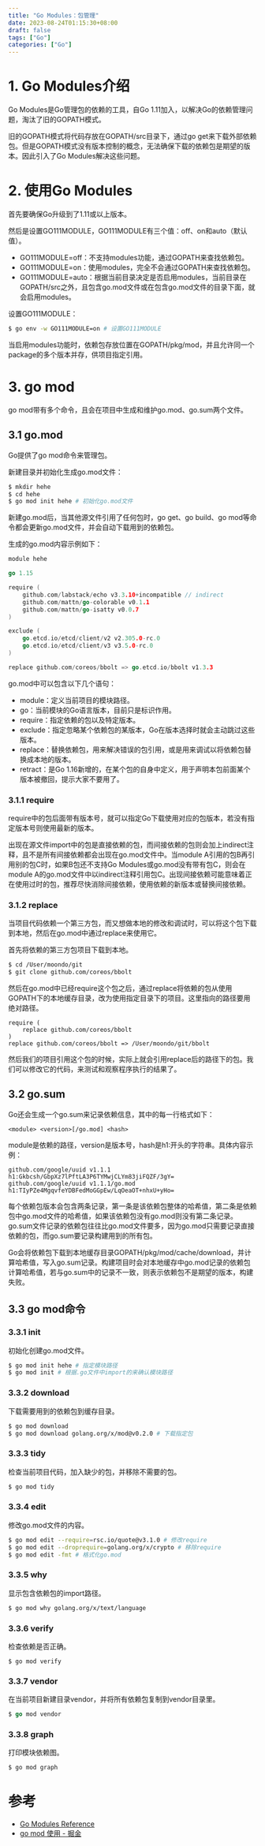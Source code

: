 ```yaml
---
title: "Go Modules：包管理"
date: 2023-08-24T01:15:30+08:00
draft: false
tags: ["Go"]
categories: ["Go"]
---
```


# 1. Go Modules介绍

Go Modules是Go管理包的依赖的工具，自Go 1.11加入，以解决Go的依赖管理问题，淘汰了旧的GOPATH模式。

旧的GOPATH模式将代码存放在GOPATH/src目录下，通过go get来下载外部依赖包。但是GOPATH模式没有版本控制的概念，无法确保下载的依赖包是期望的版本。因此引入了Go Modules解决这些问题。



# 2. 使用Go Modules

首先要确保Go升级到了1.11或以上版本。

然后是设置GO111MODULE，GO111MODULE有三个值：off、on和auto（默认值）。

- GO111MODULE=off：不支持modules功能，通过GOPATH来查找依赖包。
- GO111MODULE=on：使用modules，完全不会通过GOPATH来查找依赖包。
- GO111MODULE=auto：根据当前目录决定是否启用modules，当前目录在GOPATH/src之外，且包含go.mod文件或在包含go.mod文件的目录下面，就会启用modules。

设置GO111MODULE：

```bash
$ go env -w GO111MODULE=on # 设置GO111MODULE
```

当启用modules功能时，依赖包存放位置在GOPATH/pkg/mod，并且允许同一个package的多个版本并存，供项目指定引用。



# 3. go mod

go mod带有多个命令，且会在项目中生成和维护go.mod、go.sum两个文件。

## 3.1 go.mod

Go提供了go mod命令来管理包。

新建目录并初始化生成go.mod文件：

```bash
$ mkdir hehe
$ cd hehe
$ go mod init hehe # 初始化go.mod文件
```

新建go.mod后，当其他源文件引用了任何包时，go get、go build、go mod等命令都会更新go.mod文件，并会自动下载用到的依赖包。

生成的go.mod内容示例如下：

```go
module hehe

go 1.15

require (
	github.com/labstack/echo v3.3.10+incompatible // indirect
	github.com/mattn/go-colorable v0.1.1
	github.com/mattn/go-isatty v0.0.7
)

exclude (
	go.etcd.io/etcd/client/v2 v2.305.0-rc.0
	go.etcd.io/etcd/client/v3 v3.5.0-rc.0
)

replace github.com/coreos/bbolt => go.etcd.io/bbolt v1.3.3
```

go.mod中可以包含以下几个语句：

- module：定义当前项目的模块路径。
- go：当前模块的Go语言版本，目前只是标识作用。
- require：指定依赖的包以及特定版本。
- exclude：指定忽略某个依赖包的某版本，Go在版本选择时就会主动跳过这些版本。
- replace：替换依赖包，用来解决错误的包引用，或是用来调试以将依赖包替换成本地的版本。
- retract：是Go 1.16新增的，在某个包的自身中定义，用于声明本包前面某个版本被撤回，提示大家不要用了。

### 3.1.1 require

require中的包后面带有版本号，就可以指定Go下载使用对应的包版本，若没有指定版本号则使用最新的版本。

出现在源文件import中的包是直接依赖的包，而间接依赖的包则会加上indirect注释，且不是所有间接依赖都会出现在go.mod文件中。当module A引用的包B再引用别的包C时，如果B包还不支持Go Modules或go.mod没有带有包C，则会在module A的go.mod文件中以indirect注释引用包C。出现间接依赖可能意味着正在使用过时的包，推荐尽快消除间接依赖，使用依赖的新版本或替换间接依赖。

### 3.1.2 replace

当项目代码依赖一个第三方包，而又想做本地的修改和调试时，可以将这个包下载到本地，然后在go.mod中通过replace来使用它。

首先将依赖的第三方包项目下载到本地。

```bash
$ cd /User/moondo/git
$ git clone github.com/coreos/bbolt
```

然后在go.mod中已经require这个包之后，通过replace将依赖的包从使用GOPATH下的本地缓存目录，改为使用指定目录下的项目。这里指向的路径要用绝对路径。

```
require (
	replace github.com/coreos/bbolt
)
replace github.com/coreos/bbolt => /User/moondo/git/bbolt
```

然后我们的项目引用这个包的时候，实际上就会引用replace后的路径下的包。我们可以修改它的代码，来测试和观察程序执行的结果了。

## 3.2 go.sum

Go还会生成一个go.sum来记录依赖信息，其中的每一行格式如下：

```
<module> <version>[/go.mod] <hash>
```

module是依赖的路径，version是版本号，hash是h1:开头的字符串。具体内容示例：

```
github.com/google/uuid v1.1.1 h1:Gkbcsh/GbpXz7lPftLA3P6TYMwjCLYm83jiFQZF/3gY=  
github.com/google/uuid v1.1.1/go.mod h1:TIyPZe4MgqvfeYDBFedMoGGpEw/LqOeaOT+nhxU+yHo=
```

每个依赖包版本会包含两条记录，第一条是该依赖包整体的哈希值，第二条是依赖包中go.mod文件的哈希值，如果该依赖包没有go.mod则没有第二条记录。go.sum文件记录的依赖包往往比go.mod文件要多，因为go.mod只需要记录直接依赖的包，而go.sum要记录构建用到的所有包。

Go会将依赖包下载到本地缓存目录GOPATH/pkg/mod/cache/download，并计算哈希值，写入go.sum记录。构建项目时会对本地缓存中go.mod记录的依赖包计算哈希值，若与go.sum中的记录不一致，则表示依赖包不是期望的版本，构建失败。

## 3.3 go mod命令

### 3.3.1 init

初始化创建go.mod文件。

```bash
$ go mod init hehe # 指定模块路径
$ go mod init # 根据.go文件中import的来确认模块路径
```

### 3.3.2 download

下载需要用到的依赖包到缓存目录。

```bash
$ go mod download
$ go mod download golang.org/x/mod@v0.2.0 # 下载指定包
```

### 3.3.3 tidy

检查当前项目代码，加入缺少的包，并移除不需要的包。

```bash
$ go mod tidy
```

### 3.3.4 edit

修改go.mod文件的内容。

```bash
$ go mod edit --require=rsc.io/quote@v3.1.0 # 修改require
$ go mod edit --droprequire=golang.org/x/crypto # 移除require
$ go mod edit -fmt # 格式化go.mod
```

### 3.3.5 why

显示包含依赖包的import路径。

```bash
$ go mod why golang.org/x/text/language
```

### 3.3.6 verify

检查依赖是否正确。

```
$ go mod verify
```

### 3.3.7 vendor

在当前项目新建目录vendor，并将所有依赖包复制到vendor目录里。

```go
$ go mod vendor
```

### 3.3.8 graph

打印模块依赖图。

```bash
$ go mod graph
```



# 参考

- [Go Modules Reference](https://golang.org/ref/mod)
- [go mod 使用 - 掘金](https://juejin.cn/post/6844903798658301960)


